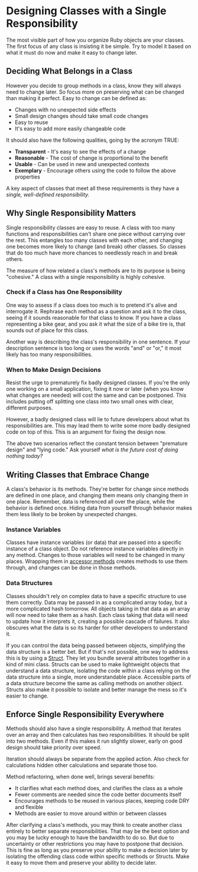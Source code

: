 # Designing Classes with a Single Responsibility

The most visible part of how you organize Ruby objects are your classes. The first focus of any class is insisting it be simple. Try to model it based on what it must do now and make it easy to change later.

## Deciding What Belongs in a Class

However you decide to group methods in a class, know they will always need to change later. So focus more on preserving what can be changed than making it perfect. Easy to change can be defined as:

* Changes with no unexpected side effects
* Small design changes should take small code changes
* Easy to reuse
* It's easy to add more easily changeable code

It should also have the following qualities, going by the acronym TRUE:

* **Transparent** - It's easy to see the effects of a change
* **Reasonable** - The cost of change is proportional to the benefit
* **Usable** - Can be used in new and unexpected contexts
* **Exemplary** - Encourage others using the code to follow the above properties

A key aspect of classes that meet all these requirements is they have a _single, well-defined responsibility._

## Why Single Responsibility Matters

Single responsibility classes are easy to reuse. A class with too many functions and responsibilities can't share one piece without carrying over the rest. This entangles too many classes with each other, and changing one becomes more likely to change (and break) other classes. So classes that do too much have more chances to needlessly reach in and break others.

The measure of how related a class's methods are to its purpose is being "cohesive." A class with a single responsibility is highly cohesive.

### Check if a Class has One Responsibility

One way to assess if a class does too much is to pretend it's alive and interrogate it. Rephrase each method as a question and ask it to the class, seeing if it sounds reasonable for that class to know. If you have a class representing a bike gear, and you ask it what the size of a bike tire is, that sounds out of place for this class.

Another way is describing the class's responsibility in one sentence. If your description sentence is too long or uses the words "and" or "or," it most likely has too many responsibilities.

### When to Make Design Decisions

Resist the urge to prematurely fix badly designed classes. If you're the only one working on a small application, fixing it now or later (when you know what changes are needed) will cost the same and can be postponed. This includes putting off splitting one class into two small ones with clear, different purposes.

However, a badly designed class will lie to future developers about what its responsibilities are. This may lead them to write some more badly designed code on top of this. This is an argument for fixing the design now.

The above two scenarios reflect the constant tension between "premature design" and "lying code." Ask yourself _what is the future cost of doing nothing today?_

## Writing Classes that Embrace Change

A class's behavior is its methods. They're better for change since methods are defined in one place, and changing them means only changing them in one place. Remember, data is referenced all over the place, while the behavior is defined once. Hiding data from yourself through behavior makes them less likely to be broken by unexpected changes.

### Instance Variables

Classes have instance variables (or data) that are passed into a specific instance of a class object. Do not reference instance variables directly in any method. Changes to those variables will need to be changed in many places. Wrapping them in [accessor methods](./../Ruby/Accessors.md) creates methods to use them through, and changes can be done in those methods.

### Data Structures

Classes shouldn't rely on complex data to have a specific structure to use them correctly. Data may be passed in as a complicated array today, but a more complicated hash tomorrow. All objects taking in that data as an array will now need to take them as a hash. Each class taking that data will need to update how it interprets it, creating a possible cascade of failures. It also obscures what the data is so its harder for other developers to understand it.

If you can control the data being passed between objects, simplifying the data structure is a better bet. But if that's not possible, one way to address this is by using a [Struct](./../Ruby/Structs.md). They let you bundle several attributes together in a kind of mini class. Structs can be used to make lightweight objects that understand a data structure, isolating the code within a class relying on the data structure into a single, more understandable place. Accessible parts of a data structure become the same as calling methods on another object. Structs also make it possible to isolate and better manage the mess so it's easier to change.

## Enforce Single Responsibility Everywhere

Methods should also have a single responsibility. A method that iterates over an array and then calculates has two responsibilities. It should be split into two methods. Even if this makes it run slightly slower, early on good design should take priority over speed.

Iteration should always be separate from the applied action. Also check for calculations hidden other calculations and separate those too.

Method refactoring, when done well, brings several benefits:

* It clarifies what each method does, and clarifies the class as a whole
* Fewer comments are needed since the code better documents itself
* Encourages methods to be reused in various places, keeping code DRY and flexible
* Methods are easier to move around within or between classes

After clarifying a class's methods, you may think to create another class entirely to better separate responsibilities. That may be the best option and you may be lucky enough to have the bandwidth to do so. But due to uncertainty or other restrictions you may have to postpone that decision. This is fine as long as you preserve your ability to make a decision later by isolating the offending class code within specific methods or Structs. Make it easy to move them and preserve your ability to decide later.
